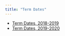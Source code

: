 ```yaml
---
title: "Term Dates"
---
```


- [Term Dates, 2018-2019](/uploads/Term-Dates-2018-2019.pdf)
- [Term Dates, 2019-2020](/uploads/Term-Dates-2019-2020.pdf)
